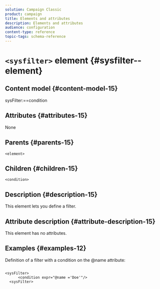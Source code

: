 ```yaml
---
solution: Campaign Classic
product: campaign
title: Elements and attributes
description: Elements and attributes
audience: configuration
content-type: reference
topic-tags: schema-reference
---
```


# `<sysfilter>` element {#sysfilter--element}

## Content model {#content-model-15}

sysFilter:==condition

## Attributes {#attributes-15}

None

## Parents {#parents-15}

`<element>`

## Children {#children-15}

`<condition>`

## Description {#description-15}

This element lets you define a filter.

## Attribute description {#attribute-description-15}

This element has no attributes.

## Examples {#examples-12}

Definition of a filter with a condition on the @name attribute:

```

<sysFilter>
      <condition expr="@name ='Doe'"/>
  <sysFilter>
```
